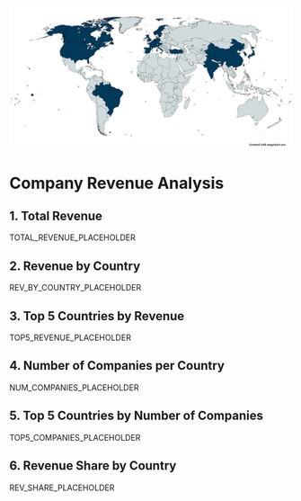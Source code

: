 ![aerospace_countries_map](images/MapChart_Map.png)





# Company Revenue Analysis

## 1. Total Revenue
TOTAL_REVENUE_PLACEHOLDER

## 2. Revenue by Country
REV_BY_COUNTRY_PLACEHOLDER

## 3. Top 5 Countries by Revenue
TOP5_REVENUE_PLACEHOLDER

## 4. Number of Companies per Country
NUM_COMPANIES_PLACEHOLDER

## 5. Top 5 Countries by Number of Companies
TOP5_COMPANIES_PLACEHOLDER

## 6. Revenue Share by Country
REV_SHARE_PLACEHOLDER


